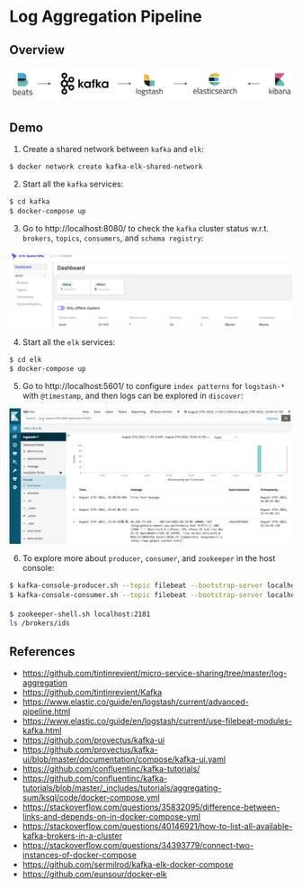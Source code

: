 # Log Aggregation Pipeline

## Overview

<p float="left">
    <img src="pix/pipeline.png" width="600" />
</p>

## Demo

1. Create a shared network between `kafka` and `elk`:
```bash
$ docker network create kafka-elk-shared-network
```

2. Start all the `kafka` services:
```bash
$ cd kafka
$ docker-compose up
```

3. Go to http://localhost:8080/ to check the `kafka` cluster status w.r.t. `brokers`, `topics`, `consumers`, and `schema registry`:
<p float="left">
    <img src="pix/kafka-ui.png" width="800" />
</p>

4. Start all the `elk` services:
```bash
$ cd elk
$ docker-compose up
```

5. Go to http://localhost:5601/ to configure `index patterns` for `logstash-*` with `@timestamp`, and then logs can be explored in `discover`:
<p float="left">
    <img src="pix/kibana.png" width="800" />
</p>

6. To explore more about `producer`, `consumer`, and `zookeeper` in the host console:
```bash
$ kafka-console-producer.sh --topic filebeat --bootstrap-server localhost:29092
$ kafka-console-consumer.sh --topic filebeat --bootstrap-server localhost:29092 --from-beginning

$ zookeeper-shell.sh localhost:2181
ls /brokers/ids
```

## References

* https://github.com/tintinrevient/micro-service-sharing/tree/master/log-aggregation
* https://github.com/tintinrevient/Kafka
* https://www.elastic.co/guide/en/logstash/current/advanced-pipeline.html
* https://www.elastic.co/guide/en/logstash/current/use-filebeat-modules-kafka.html
* https://github.com/provectus/kafka-ui
* https://github.com/provectus/kafka-ui/blob/master/documentation/compose/kafka-ui.yaml
* https://github.com/confluentinc/kafka-tutorials/
* https://github.com/confluentinc/kafka-tutorials/blob/master/_includes/tutorials/aggregating-sum/ksql/code/docker-compose.yml
* https://stackoverflow.com/questions/35832095/difference-between-links-and-depends-on-in-docker-compose-yml
* https://stackoverflow.com/questions/40146921/how-to-list-all-available-kafka-brokers-in-a-cluster
* https://stackoverflow.com/questions/34393779/connect-two-instances-of-docker-compose
* https://github.com/sermilrod/kafka-elk-docker-compose
* https://github.com/eunsour/docker-elk
